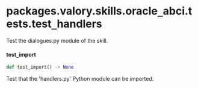 <a id="packages.valory.skills.oracle_abci.tests.test_handlers"></a>

# packages.valory.skills.oracle`_`abci.tests.test`_`handlers

Test the dialogues.py module of the skill.

<a id="packages.valory.skills.oracle_abci.tests.test_handlers.test_import"></a>

#### test`_`import

```python
def test_import() -> None
```

Test that the 'handlers.py' Python module can be imported.

